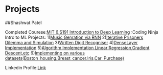 # Projects
##Shashwat Patel

Completed Courese:[MIT 6.S191 Introduction to Deep Learning](http://introtodeeplearning.com/)
                 :Coding Ninja Intro to ML
Projects:
         1)[Music Genration via RNN](https://github.com/Prsadel/Projects/blob/main/rnn_and_music_genrator.ipynb)
         2)[Iterative Prisoners Dilemma and Simulation](https://github.com/Prsadel/Projects/blob/main/probability_monte_carlo_iterative_PDL.py)
         3)[Written Digit Recogniser](https://github.com/Prsadel/Projects/blob/main/mnist_dataset_usingMLPClassifier.ipynb)
         4)[DenseLayer Implementation](https://github.com/Prsadel/Projects/blob/main/tf_denselayer%20and%20SGDLab1_p1.ipynb)
         5)[Algorithm Implementation Linear Regression,Gradient Descent,etc](https://github.com/Prsadel/Projects)
         6)[Implementing on various datasets(Boston_housing,Breast_cancer,Iris,Car_Purchase)](https://github.com/Prsadel/Projects)

Linkedin Profile:[Link](https://www.linkedin.com/in/shashwat-patel-0570812b8?utm_source=share&utm_campaign=share_via&utm_content=profile&utm_medium=android_app)
         
